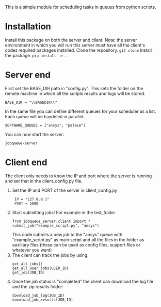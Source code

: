 This is a simple module for scheduling tasks in queues from python scripts.
# Installation 
Install this package on both the server and client. Note: the server environment in which you will run this server must have all the client's codes required packages installed.
Clone the repository.
```git clone```
Install the package.
```pip install -e .```
# Server end
First set the BASE_DIR path in "config.py". This sets the folder on the remote machine in which all the scripts results and logs will be stored.
```
BASE_DIR = "\\BASEDIR\\"
```
In the same file you can define different queues for your scheduler as a list. Each queue will be handeled in parallel.
```
SOFTWARE_QUEUES = ["ansys", "palace"]
```
You can now start the server:
```
jobqueue-server
```
# Client end
The client only needs to know the IP and port where the server is running and set that in the client_config.py file.

1. Set the IP and PORT of the server in client_config.py
   ```
    IP = "127.0.0.1"
    PORT = 5000
   ```
2. Start submitting jobs! For example in the test_folder
   ```
   from jobqueue_server.client import *
   submit_job("example_script.py", "ansys")
   ```
   This code submits a new job to the "ansys" queue with "example_script.py" as main script and all the files in the folder as auxiliary files (these can be used as config files, support files or whatever you want)
3. The client can track the jobs by using:
   ```
   get_all_jobs()
   get_all_user_jobs(USER_ID)
   get_job(JOB_ID)
   ```
4. Once the job status is "completed" the client can download the log file and the zip results folder:
   ```
   download_job_log(JOB_ID)
   download_job_results(JOB_ID)
   ```
   
   
